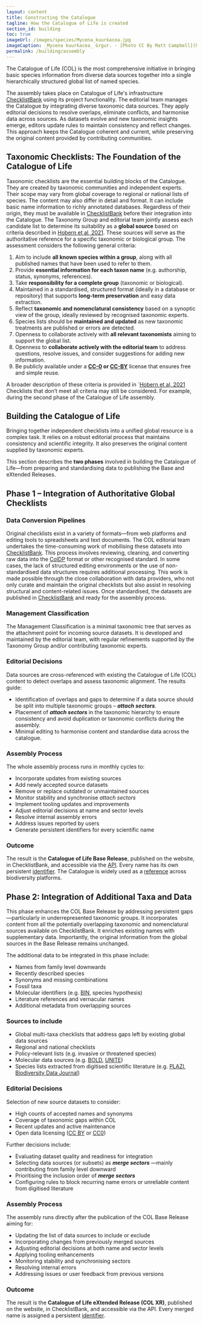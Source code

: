 ```yaml
---
layout: content
title: Constructing the Catalogue
tagline: How the Catalogue of Life is created
section_id: building
toc: true
imageUrl: /images/species/Mycena_kuurkacea.jpg
imageCaption: _Mycena kuurkacea_ Grgur. - [Photo CC By Matt Campbell](https://www.inaturalist.org/observations/25602056)
permalink: /building/assembly
---
```

The Catalogue of Life (COL) is the most comprehensive initiative in bringing basic species information from diverse data sources together into a single hierarchically structured global list of named species.

The assembly takes place on Catalogue of Life's infrastructure [ChecklistBank](https://www.checklistbank.org) using its project functionality. The editorial team manages the Catalogue by integrating diverse taxonomic data sources. They apply editorial decisions to resolve overlaps, eliminate conflicts, and harmonise data across sources. As datasets evolve and new taxonomic insights emerge, editors update rules to maintain consistency and reflect changes. This approach keeps the Catalogue coherent and current, while preserving the original content provided by contributing communities.


## Taxonomic Checklists: The Foundation of the Catalogue of Life
Taxonomic checklists are the essential building blocks of the Catalogue. They are created by taxonomic communities and independent experts. Their scope may vary from global coverage to regional or national lists of species. The content may also differ in detail and format. It can include basic name information to richly annotated databases. Regardless of their origin, they must be available in [ChecklistBank](https://www.checklistbank.org/) before their integration into the Catalogue.
The Taxonomy Group and editorial team jointly assess each candidate list to determine its suitability as a **global source** based on criteria described in [Hobern et al, 2021](https://doi.org/10.1007/s13127-021-00516-w). These sources will serve as the authoritative reference for a specific taxonomic or biological group. The assessment considers the following general criteria:

 1.  Aim to include **all known species within a group**, along with all published names that have been used to refer to them.
 2.  Provide **essential information for each taxon name** (e.g. authorship, status, synonyms, references).
 3.  Take **responsibility for a complete group** (taxonomic or biological).
 4.  Maintained in a standardised, structured format (ideally in a database or repository) that supports **long-term preservation** and easy data extraction.
 5.  Reflect **taxonomic and nomenclatural consistency** based on a synoptic view of the group, ideally reviewed by recognised taxonomic experts.
 6.  Species lists should be **maintained and updated** as new taxonomic treatments are published or errors are detected.
 7.  Openness to collaborate actively with **all relevant taxonomists** aiming to support the global list.
 8.  Openness to **collaborate actively with the editorial team** to address questions, resolve issues, and consider suggestions for adding new information. 
 9.  Be publicly available under a **[CC-0](https://creativecommons.org/publicdomain/zero/1.0/) or [CC-BY](https://creativecommons.org/licenses/by/4.0/)** license that ensures free and simple reuse.


A broader description of these criteria is provided in `[Hobern et al, 2021](https://doi.org/10.1007/s13127-021-00516-w)
Checklists that don’t meet all criteria may still be considered. For example, during the second phase of the Catalogue of Life assembly.


## Building the Catalogue of Life
Bringing together independent checklists into a unified global resource is a complex task. It relies on a robust editorial process that maintains consistency and scientific integrity. It also preserves the original content supplied by taxonomic experts.

This section describes the **two phases** involved in building the Catalogue of Life—from preparing and standardising data to publishing the Base and eXtended Releases.
 
## Phase 1 – Integration of Authoritative Global Checklists
### Data Conversion Pipelines
Original checklists exist in a variety of formats—from web platforms and editing tools to spreadsheets and text documents. The COL editorial team undertakes the time-consuming work of mobilising these datasets into [ChecklistBank](https://www.checklistbank.org/). This process involves reviewing, cleaning, and converting raw data into the [ColDP](https://catalogueoflife.github.io/coldp/) format or other recognised standard. In some cases, the lack of structured editing environments or the use of non-standardised data structures requires additional processing. This work is made possible through the close collaboration  with data providers,  who not only curate and maintain the original checklists but also assist in resolving structural and content-related issues. Once standardised, the datasets are published in [ChecklistBank](https://www.checklistbank.org/) and ready for the assembly process. 

### Management Classification
The Management Classification is a minimal taxonomic tree that serves as the attachment point for incoming source datasets. It is developed and maintained by the editorial team, with regular refinements supported by the Taxonomy Group and/or contributing taxonomic experts.

### Editorial Decisions
Data sources are cross-referenced with existing the Catalogue of Life (COL) content to detect overlaps and assess taxonomic alignment. The results guide:
- Identification of overlaps and gaps to determine if a data source should be split into multiple taxonomic groups – _**attach sectors**_.
- Placement of _**attach sectors**_ in the taxonomic hierarchy to ensure consistency and avoid duplication or taxonomic conflicts during the assembly.
- Minimal editing to harmonise content and standardise data across the catalogue.

### Assembly Process
The whole assembly process runs in monthly cycles to:
- Incorporate updates from existing sources
- Add newly accepted source datasets
- Remove or replace outdated or unmaintained sources
- Monitor stability and synchronise _attach sectors_
- Implement tooling updates and improvements
- Adjust editorial decisions at name and sector levels
- Resolve internal assembly errors
- Address issues reported by users
- Generate persistent identifiers for every scientific name

### Outcome
The result is the **Catalogue of Life Base Release**, published on the website, in ChecklistBank, and accessible via the [API](https://www.checklistbank.org/about/API). Every name has its own persistent  [identifier](/building/identifier).
The Catalogue is widely used as a [reference](/howto/use_cases) across biodiversity platforms.


## Phase 2: Integration of Additional Taxa and Data
This phase enhances the COL Base Release by addressing persistent gaps—particularly in underrepresented taxonomic groups. It incorporates content from all the potentially overlapping taxonomic and nomenclatural sources available on ChecklistBank. It enriches existing names with supplementary data. Importantly, the original information from the global sources in the Base Release remains unchanged.

The additional data to be integrated in this phase include:
- Names from family level downwards
- Recently described species
- Synonyms and missing combinations
- Fossil taxa
- Molecular identifiers (e.g. [BIN](https://bins.boldsystems.org/index.php/Public_BarcodeIndexNumber_Home), species hypothesis)
- Literature references and vernacular names
- Additional metadata from overlapping sources

### Sources to include
- Global multi-taxa checklists that address gaps left by existing global data sources
- Regional and national checklists
- Policy-relevant lists (e.g. invasive or threatened species)
- Molecular data sources (e.g. [BOLD](https://boldsystems.org/), [UNITE](https://unite.ut.ee/))
- Species lists extracted from digitised scientific literature (e.g. [PLAZI](https://plazi.org/treatmentbank/), [Biodiversity Data Journal](https://bdj.pensoft.net/))

### Editorial Decisions
Selection of new source datasets to consider:
- High counts of accepted names and synonyms
- Coverage of taxonomic gaps within COL
- Recent updates and active maintenance
- Open data licensing ([CC BY](https://creativecommons.org/licenses/by/4.0/) or [CC0](https://creativecommons.org/publicdomain/zero/1.0/))

Further decisions include:
+ Evaluating dataset quality and readiness for integration
+ Selecting data sources (or subsets) as _**merge sectors**_ —mainly contributing from family level downward
+ Prioritising the inclusion order of _**merge sectors**_
+ Configuring rules to block recurring name errors or unreliable content from digitised literature

### Assembly Process
The assembly runs directly after the publication of the COL Base Release aiming for:
- Updating the list of data sources to include or exclude
- Incorporating changes from previously merged sources
- Adjusting editorial decisions at both name and sector levels
- Applying tooling enhancements
- Monitoring stability and synchronising sectors
- Resolving internal errors
- Addressing issues or user feedback from previous versions

### Outcome
The result is the **Catalogue of Life eXtended Release (COL XR)**, published on the website, in ChecklistBank, and accessible via the API. Every merged name is assigned a persistent [identifier](/building/identifier).

